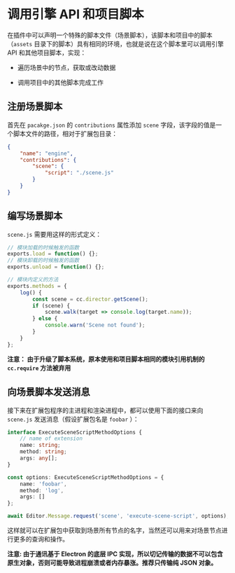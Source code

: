 # 调用引擎 API 和项目脚本

在插件中可以声明一个特殊的脚本文件（场景脚本），该脚本和项目中的脚本 （`assets` 目录下的脚本）具有相同的环境，也就是说在这个脚本里可以调用引擎 API 和其他项目脚本，实现：

- 遍历场景中的节点，获取或改动数据

- 调用项目中的其他脚本完成工作

## 注册场景脚本

首先在 `pacakge.json` 的 `contributions` 属性添加 `scene` 字段，该字段的值是一个脚本文件的路径，相对于扩展包目录：

```json
{
    "name": "engine",
    "contributions": {
        "scene": {
            "script": "./scene.js"
        }
    }
}
```

## 编写场景脚本

`scene.js` 需要用这样的形式定义：

```javascript
// 模块加载的时候触发的函数
exports.load = function() {};
// 模块卸载的时候触发的函数
exports.unload = function() {};

// 模块内定义的方法
exports.methods = {
    log() {
        const scene = cc.director.getScene();
        if (scene) {
            scene.walk(target => console.log(target.name));
        } else {
            console.warn('Scene not found');
        }
    }
};
```

**注意： 由于升级了脚本系统，原本使用和项目脚本相同的模块引用机制的 `cc.require` 方法被弃用**

## 向场景脚本发送消息

接下来在扩展包程序的主进程和渲染进程中，都可以使用下面的接口来向 `scene.js` 发送消息（假设扩展包名是 `foobar` ）：

```typescript
interface ExecuteSceneScriptMethodOptions {
    // name of extension
    name: string;
    method: string;
    args: any[];
}

const options: ExecuteSceneScriptMethodOptions = {
    name: 'foobar',
    method: 'log',
    args: []
};

await Editor.Message.request('scene', 'execute-scene-script', options); 
```

这样就可以在扩展包中获取到场景所有节点的名字，当然还可以用来对场景节点进行更多的查询和操作。

**注意: 由于通讯基于 Electron 的底层 IPC 实现，所以切记传输的数据不可以包含原生对象，否则可能导致进程崩溃或者内存暴涨。推荐只传输纯 JSON 对象。**


